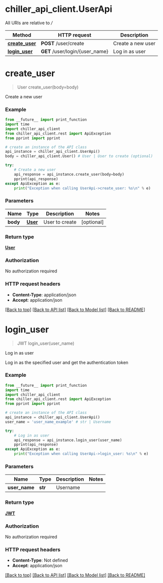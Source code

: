 # chiller_api_client.UserApi

All URIs are relative to */*

Method | HTTP request | Description
------------- | ------------- | -------------
[**create_user**](UserApi.md#create_user) | **POST** /user/create | Create a new user
[**login_user**](UserApi.md#login_user) | **GET** /user/login/{user_name} | Log in as user

# **create_user**
> User create_user(body=body)

Create a new user

### Example
```python
from __future__ import print_function
import time
import chiller_api_client
from chiller_api_client.rest import ApiException
from pprint import pprint

# create an instance of the API class
api_instance = chiller_api_client.UserApi()
body = chiller_api_client.User() # User | User to create (optional)

try:
    # Create a new user
    api_response = api_instance.create_user(body=body)
    pprint(api_response)
except ApiException as e:
    print("Exception when calling UserApi->create_user: %s\n" % e)
```

### Parameters

Name | Type | Description  | Notes
------------- | ------------- | ------------- | -------------
 **body** | [**User**](User.md)| User to create | [optional] 

### Return type

[**User**](User.md)

### Authorization

No authorization required

### HTTP request headers

 - **Content-Type**: application/json
 - **Accept**: application/json

[[Back to top]](#) [[Back to API list]](../README.md#documentation-for-api-endpoints) [[Back to Model list]](../README.md#documentation-for-models) [[Back to README]](../README.md)

# **login_user**
> JWT login_user(user_name)

Log in as user

Log in as the specified user and get the authentication token

### Example
```python
from __future__ import print_function
import time
import chiller_api_client
from chiller_api_client.rest import ApiException
from pprint import pprint

# create an instance of the API class
api_instance = chiller_api_client.UserApi()
user_name = 'user_name_example' # str | Username

try:
    # Log in as user
    api_response = api_instance.login_user(user_name)
    pprint(api_response)
except ApiException as e:
    print("Exception when calling UserApi->login_user: %s\n" % e)
```

### Parameters

Name | Type | Description  | Notes
------------- | ------------- | ------------- | -------------
 **user_name** | **str**| Username | 

### Return type

[**JWT**](JWT.md)

### Authorization

No authorization required

### HTTP request headers

 - **Content-Type**: Not defined
 - **Accept**: application/json

[[Back to top]](#) [[Back to API list]](../README.md#documentation-for-api-endpoints) [[Back to Model list]](../README.md#documentation-for-models) [[Back to README]](../README.md)

